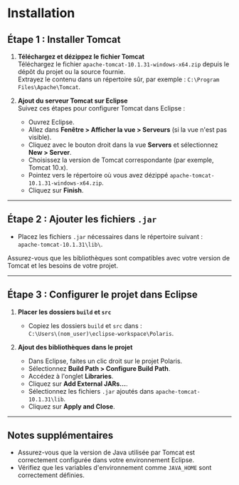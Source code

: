 # Installation

## Étape 1 : Installer Tomcat

1. **Téléchargez et dézippez le fichier Tomcat**  
   Téléchargez le fichier `apache-tomcat-10.1.31-windows-x64.zip` depuis le dépôt du projet ou la source fournie.  
   Extrayez le contenu dans un répertoire sûr, par exemple : `C:\Program Files\Apache\Tomcat`.

2. **Ajout du serveur Tomcat sur Eclipse**  
   Suivez ces étapes pour configurer Tomcat dans Eclipse :
   - Ouvrez Eclipse.
   - Allez dans **Fenêtre > Afficher la vue > Serveurs** (si la vue n'est pas visible).
   - Cliquez avec le bouton droit dans la vue **Servers** et sélectionnez **New > Server**.
   - Choisissez la version de Tomcat correspondante (par exemple, Tomcat 10.x).
   - Pointez vers le répertoire où vous avez dézippé `apache-tomcat-10.1.31-windows-x64.zip`.
   - Cliquez sur **Finish**.

---

## Étape 2 : Ajouter les fichiers `.jar`

- Placez les fichiers `.jar` nécessaires dans le répertoire suivant :  
  `apache-tomcat-10.1.31\lib\`.

Assurez-vous que les bibliothèques sont compatibles avec votre version de Tomcat et les besoins de votre projet.

---

## Étape 3 : Configurer le projet dans Eclipse

1. **Placer les dossiers `build` et `src`**  
   - Copiez les dossiers `build` et `src` dans :  
     `C:\Users\(nom_user)\eclipse-workspace\Polaris`.

2. **Ajout des bibliothèques dans le projet**  
   - Dans Eclipse, faites un clic droit sur le projet Polaris.
   - Sélectionnez **Build Path > Configure Build Path**.
   - Accédez à l'onglet **Libraries**.
   - Cliquez sur **Add External JARs...**.
   - Sélectionnez les fichiers `.jar` ajoutés dans `apache-tomcat-10.1.31\lib`.
   - Cliquez sur **Apply and Close**.

---

## Notes supplémentaires

- Assurez-vous que la version de Java utilisée par Tomcat est correctement configurée dans votre environnement Eclipse.
- Vérifiez que les variables d'environnement comme `JAVA_HOME` sont correctement définies.
